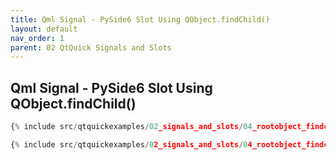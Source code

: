 ```yaml
---
title: Qml Signal - PySide6 Slot Using QObject.findChild()
layout: default
nav_order: 1
parent: 02 QtQuick Signals and Slots
---
```


## Qml Signal - PySide6 Slot Using QObject.findChild()

```qml
{% include src/qtquickexamples/02_signals_and_slots/04_rootobject_findchild.qml %}
```

```python
{% include src/qtquickexamples/02_signals_and_slots/04_rootobject_findchild.py %}
```
